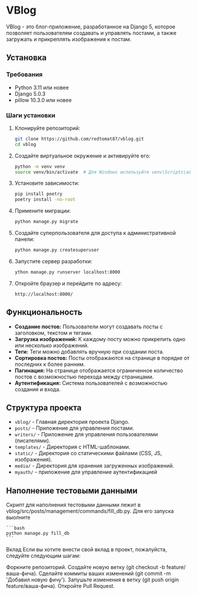 # VBlog

VBlog - это блог-приложение, разработанное на Django 5, которое позволяет пользователям создавать и управлять постами, а также загружать и прикреплять изображения к постам.

## Установка

### Требования

- Python 3.11 или новее
- Django 5.0.3
- pillow 10.3.0 или новее

### Шаги установки

1. Клонируйте репозиторий:

    ```bash
    git clone https://github.com/redtomat87/vblog.git
    cd vblog
    ```

2. Создайте виртуальное окружение и активируйте его:

    ```bash
    python -m venv venv
    source venv/bin/activate  # Для Windows используйте venv\Scripts\activate
    ```

3. Установите зависимости:

    ```bash
    pip install poetry
    poetry install -no-root

    ```

4. Примените миграции:

    ```bash
    python manage.py migrate
    ```

5. Создайте суперпользователя для доступа к административной панели:

    ```bash
    python manage.py createsuperuser
    ```

6. Запустите сервер разработки:

    ```bash
    ython manage.py runserver localhost:8000
    ```

7. Откройте браузер и перейдите по адресу:

    ```
    http://localhost:8000/
    ```

## Функциональность

- **Создание постов:** Пользователи могут создавать посты с заголовком, текстом и тегами.
- **Загрузка изображений:** К каждому посту можно прикрепить одно или несколько изображений.
- **Теги:** Теги можно добавлять вручную при создании поста.
- **Сортировка постов:** Посты отображаются на странице в порядке от последних к более ранним.
- **Пагинация:** На странице отображается ограниченное количество постов с возможностью перехода между страницами.
- **Аутентификация:** Система пользователей с возможностью создания и входа.

## Структура проекта

- `vblog/` - Главная директория проекта Django.
- `posts/` - Приложение для управления постами.
- `writers/` - Приложение для управления пользователями (писателями).
- `templates/` - Директория с HTML-шаблонами.
- `static/` - Директория со статическими файлами (CSS, JS, изображения).
- `media/` - Директория для хранения загруженных изображений.
- `myauth/` - приложение для управление аутентификацией

## Наполнение тестовыми данными
  Скрипт для наполнения тестовыми данными лежит в vblog/src/posts/management/commands/fill_db.py.
  Для его запуска выолните


    ```bash
    python manage.py fill_db
    ```

Вклад
Если вы хотите внести свой вклад в проект, пожалуйста, следуйте следующим шагам:

Форкните репозиторий.
Создайте новую ветку (git checkout -b feature/ваша-фича).
Сделайте коммиты ваших изменений (git commit -m 'Добавил новую фичу').
Запушьте изменения в ветку (git push origin feature/ваша-фича).
Откройте Pull Request.